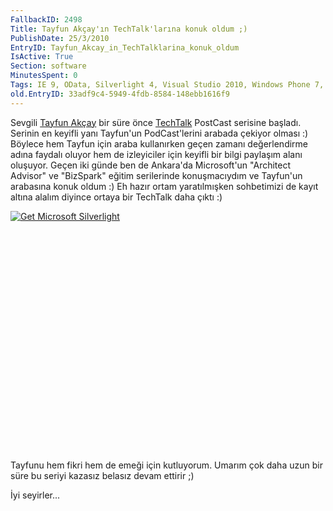 ```yaml
---
FallbackID: 2498
Title: Tayfun Akçay'ın TechTalk'larına konuk oldum ;)
PublishDate: 25/3/2010
EntryID: Tayfun_Akcay_in_TechTalklarina_konuk_oldum
IsActive: True
Section: software
MinutesSpent: 0
Tags: IE 9, OData, Silverlight 4, Visual Studio 2010, Windows Phone 7, Internet Explorer, Windows Phone
old.EntryID: 33adf9c4-5949-4fdb-8584-148ebb1616f9
---
```

Sevgili [Tayfun Akçay](http://gunluk.tayfunakcay.com) bir süre önce
[TechTalk](http://gunluk.tayfunakcay.com/Category/TechTalk.aspx)
PostCast serisine başladı. Serinin en keyifli yanı Tayfun'un
PodCast'lerini arabada çekiyor olması :) Böylece hem Tayfun için araba
kullanırken geçen zamanı değerlendirme adına faydalı oluyor hem de
izleyiciler için keyifli bir bilgi paylaşım alanı oluşuyor. Geçen iki
günde ben de Ankara'da Microsoft'un "Architect Advisor" ve "BizSpark"
eğitim serilerinde konuşmacıydım ve Tayfun'un arabasına konuk oldum :)
Eh hazır ortam yaratılmışken sohbetimizi de kayıt altına alalım diyince
ortaya bir TechTalk daha çıktı :)

<div style="width:512px;height:384px;">

[![Get Microsoft
Silverlight](http://go2.microsoft.com/fwlink/?LinkId=108181)](http://go2.microsoft.com/fwlink/?LinkID=124807)

</div>

Tayfunu hem fikri hem de emeği için kutluyorum. Umarım çok daha uzun bir
süre bu seriyi kazasız belasız devam ettirir ;)

İyi seyirler...


